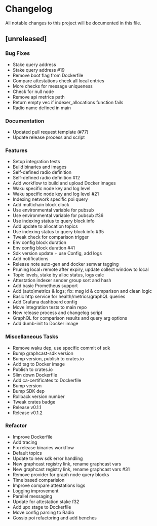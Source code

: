 # Changelog

All notable changes to this project will be documented in this file.

## [unreleased]

### Bug Fixes

- Stake query address
- Stake query address #19
- Remove boot flag from Dockerfile
- Compare attestations check all local entries
- More checks for message uniqueness
- Check for null node
- Remove api metrics path
- Return empty vec if indexer_allocations function fails
- Radio name defined in main

### Documentation

- Updated pull request template (#77)
- Update release process and script

### Features

- Setup integration tests
- Build binaries and images
- Self-defined radio definition
- Self-defined radio definition #12
- Add workflow to build and upload Docker images
- Waku specific node key and log level
- Waku specific node key and log level #21
- Indexing network specific poi query
- Add multichain block clock
- Use environmental variable for pubsub
- Use environmental variable for pubsub #36
- Use indexing status to query block info
- Add update to allocation topics
- Use indexing status to query block info #35
- Tweak check for comparison trigger
- Env config block duration
- Env config block duration #41
- Sdk version update + use Config, add logs
- Add notifications
- Release note auto-gen and docker semvar tagging
- Pruning local+remote after expiry, update collect window to local
- Topic levels, stake by alloc status, logs calc
- Attestation indexer sender group sort and hash
- Add basic Prometheus support
- Add (auto)metrics & logs; fix: msg id & comparison and clean logic
- Basic http service for health/metrics/graphQL queries
- Add Grafana dashboard config
- Move integration tests to main repo
- New release process and changelog script
- GraphQL for comparison results and query arg options
- Add dumb-init to Docker image

### Miscellaneous Tasks

- Remove waku dep, use specific commit of sdk
- Bump graphcast-sdk version
- Bump version, publish to crates.io
- Add tag to Docker image
- Publish to crates.io
- Slim down Dockerfile
- Add ca-certificates to Dockerfile
- Bump version
- Bump SDK dep
- Rollback version number
- Tweak crates badge
- Release v0.1.1
- Release v0.1.2

### Refactor

- Improve Dockerfile
- Add tracing
- Fix release binaries workflow
- Default topics
- Update to new sdk error handling
- New graphcast registry link, rename graphcast vars
- New graphcast registry link, rename graphcast vars #31
- Remove provider for graph node query blocks
- Time based comparision
- Improve compare attestations logs
- Logging improvement
- Parallel messaging
- Update for attestation stake f32
- Add upx stage to Dockerfile
- Move config parsing to Radio
- Gossip poi refactoring and add benches

<!-- generated by git-cliff -->
